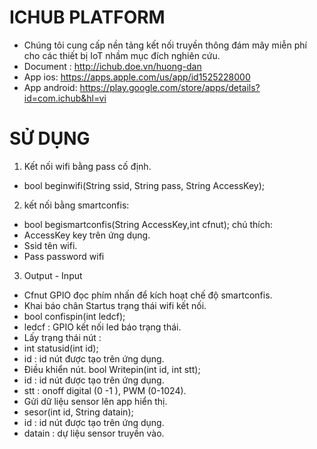# ICHUB PLATFORM
- Chúng tôi cung cấp nền tảng kết nối truyền thông đám mây miễn phí cho các thiết bị IoT nhầm mục đích nghiên cứu.
- Document : http://ichub.doe.vn/huong-dan
- App ios: https://apps.apple.com/us/app/id1525228000
- App android: https://play.google.com/store/apps/details?id=com.ichub&hl=vi
# SỬ DỤNG

1. Kết nối wifi bằng pass cố định.
- bool beginwifi(String ssid, String pass, String AccessKey);

2. kết nối bằng smartconfis:
- bool begismartconfis(String AccessKey,int cfnut);
chú thích: 
- AccessKey key trên ứng dụng.
- Ssid tên wifi.
- Pass password wifi

3. Output - Input
- Cfnut GPIO đọc phím nhấn để kích hoạt chế độ smartconfis.
- Khai báo chân Startus trạng thái wifi kết nối.
- bool confispin(int ledcf);
- ledcf : GPIO kết nối led báo trạng thái.
- Lấy trạng thái nút :
- int statusid(int id);
- id : id nút được tạo trên ứng dụng.
- Điều khiển nút.
  bool Writepin(int id, int stt);
- id : id nút được tạo trên ứng dụng.
- stt : onoff digital (0 -1 ), PWM (0-1024). 
- Gửi dữ liệu sensor lên app hiển thị.
- sesor(int id, String datain);
- id : id nút được tạo trên ứng dụng.
- datain : dự liệu sensor truyền vào.
